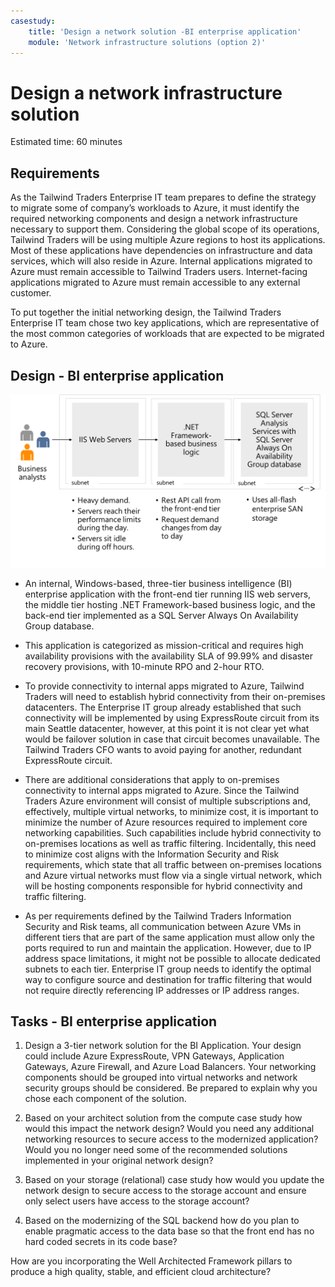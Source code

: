 ```yaml
---
casestudy:
    title: 'Design a network solution -BI enterprise application'
    module: 'Network infrastructure solutions (option 2)'
---
```

# Design a network infrastructure solution  

Estimated time: 60 minutes

## Requirements

As the Tailwind Traders Enterprise IT team prepares to define the strategy to migrate some of company’s workloads to Azure, it must identify the required networking components and design a network infrastructure necessary to support them. Considering the global scope of its operations, Tailwind Traders will be using multiple Azure regions to host its applications. Most of these applications have dependencies on infrastructure and data services, which will also reside in Azure. Internal applications migrated to Azure must remain accessible to Tailwind Traders users. Internet-facing applications migrated to Azure must remain accessible to any external customer. 

To put together the initial networking design, the Tailwind Traders Enterprise IT team chose two key applications, which are representative of the most common categories of workloads that are expected to be migrated to Azure.  

## Design - BI enterprise application 

![BI enterprise application architecture](media/compute.png)

-	An internal, Windows-based, three-tier business intelligence (BI) enterprise application with the front-end tier running IIS web servers, the middle tier hosting .NET Framework-based business logic, and the back-end tier implemented as a SQL Server Always On Availability Group database. 

-	This application is categorized as mission-critical and requires high availability provisions with the availability SLA of 99.99% and disaster recovery provisions, with 10-minute RPO and 2-hour RTO.

-	To provide connectivity to internal apps migrated to Azure, Tailwind Traders will need to establish hybrid connectivity from their on-premises datacenters. The Enterprise IT group already established that such connectivity will be implemented by using ExpressRoute circuit from its main Seattle datacenter, however, at this point it is not clear yet what would be failover solution in case that circuit becomes unavailable. The Tailwind Traders CFO wants to avoid paying for another, redundant ExpressRoute circuit. 

- There are additional considerations that apply to on-premises connectivity to internal apps migrated to Azure. Since the Tailwind Traders Azure environment will consist of multiple subscriptions and, effectively, multiple virtual networks, to minimize cost, it is important to minimize the number of Azure resources required to implement core networking capabilities. Such capabilities include hybrid connectivity to on-premises locations as well as traffic filtering. Incidentally, this need to minimize cost aligns with the Information Security and Risk requirements, which state that all traffic between on-premises locations and Azure virtual networks must flow via a single virtual network, which will be hosting components responsible for hybrid connectivity and traffic filtering. 

-	As per requirements defined by the Tailwind Traders Information Security and Risk teams, all communication between Azure VMs in different tiers that are part of the same application must allow only the ports required to run and maintain the application. However, due to IP address space limitations, it might not be possible to allocate dedicated subnets to each tier. Enterprise IT group needs to identify the optimal way to configure source and destination for traffic filtering that would not require directly referencing IP addresses or IP address ranges.


## Tasks - BI enterprise application 

1. Design a 3-tier network solution for the BI Application. Your design could include Azure ExpressRoute, VPN Gateways, Application Gateways, Azure Firewall, and Azure Load Balancers. Your networking components should be grouped into virtual networks and network security groups should be considered. Be prepared to explain why you chose each component of the solution. 

2. Based on your architect solution from the compute case study how would this impact the network design? Would you need any additional networking resources to secure access to the modernized application? Would you no longer need some of the recommended solutions implemented in your original network design? 

3. Based on your storage (relational) case study how would you update the network design to secure access to the storage account and ensure only select users have access to the storage account?

4. Based on the modernizing of the SQL backend how do you plan to enable pragmatic access to the data base so that the front end has no hard coded secrets in its code base?

How are you incorporating the Well Architected Framework pillars to produce a high quality, stable, and efficient cloud architecture?
